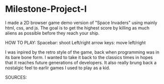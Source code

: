 # Milestone-Project-I
I made a 2D browser game demo version of "Space Invaders" using mainly html, css, and js. The goal is to get the highest score by killing as much aliens as possible before they reach your ship. 

HOW TO PLAY: 
Spacebar: shoot 
Left/right arrow keys: move left/right

I was inpired by the retro style of the game, back when programming was in its bare bone form. I wanted to take it back to the classics times in hopes that it reaches future generations of developers. It also really brung back a nostalgic feel to earlir games I used to play as a kid.

SOURCES: